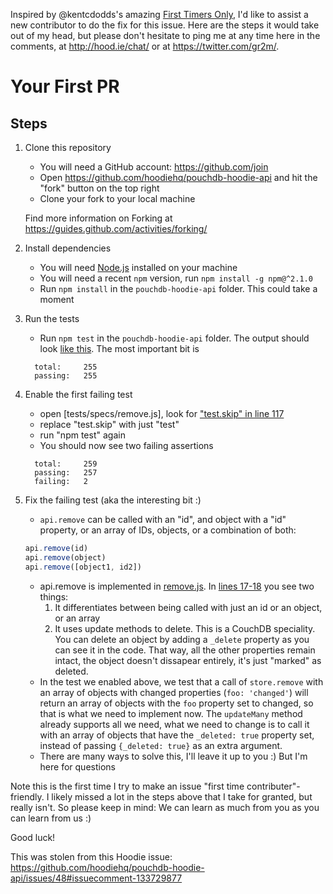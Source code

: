 Inspired by @kentcdodds's amazing [First Timers Only](https://medium.com/@kentcdodds/first-timers-only-78281ea47455), I'd like to assist a new contributor to do the fix for this issue. Here are the steps it would take out of my head, but please don't hesitate to ping me at any time here in the comments, at http://hood.ie/chat/ or at https://twitter.com/gr2m/.

# Your First PR

## Steps

1. Clone this repository

   - You will need a GitHub account: https://github.com/join
   - Open https://github.com/hoodiehq/pouchdb-hoodie-api and hit the "fork" button on the top right
   - Clone your fork to your local machine

   Find more information on Forking at https://guides.github.com/activities/forking/

2. Install dependencies

   - You will need [Node.js](https://nodejs.org/) installed on your machine
   - You will need a recent `npm` version, run `npm install -g npm@^2.1.0`
   - Run `npm install` in the `pouchdb-hoodie-api` folder. This could take a moment

3. Run the tests

   - Run `npm test` in the `pouchdb-hoodie-api` folder. The output should look [like this](https://gist.github.com/d1171e6f5ff0693c55ea). The most important bit is

   ```
     total:     255
     passing:   255
   ```

4. Enable the first failing test

   - open [tests/specs/remove.js], look  for ["test.skip" in line 117](https://github.com/hoodiehq/pouchdb-hoodie-api/blob/master/tests/specs/remove.js#L117)
   - replace "test.skip" with just "test"
   - run "npm test" again
   - You should now see two failing assertions

   ```
     total:     259
     passing:   257
     failing:   2
   ```

5. Fix the failing test (aka the interesting bit :)

   - `api.remove` can be called with an "id", and object with a "id" property, or an array of IDs, objects, or a combination of both:

   ```js
   api.remove(id)
   api.remove(object)
   api.remove([object1, id2])
   ```

   - api.remove is implemented in [remove.js](remove.js). In [lines 17-18](https://github.com/hoodiehq/pouchdb-hoodie-api/blob/master/remove.js#L17-L18) you see two things:
     1. It differentiates between being called with just an id or an object, or an array
     2. It uses update methods to delete. This is a CouchDB speciality. You can delete an object by adding a `_delete` property as you can see it in the code. That way, all the other properties remain intact, the object doesn't dissapear entirely, it's just "marked" as deleted.
   - In the test we enabled above, we test that a call of `store.remove` with an array of objects with changed properties (`foo: 'changed'`) will return an array of objects with the `foo` property set to changed, so that is what we need to implement now. The `updateMany` method already supports all we need, what we need to change is to call it with an array of objects that have the `_deleted: true` property set, instead of passing `{_deleted: true}` as an extra argument.
   - There are many ways to solve this, I'll leave it up to you :) But I'm here for questions

Note this is the first time I try to make an issue "first time contributer"-friendly. I likely missed a lot in the steps above that I take for granted, but really isn't. So please keep in mind: We can learn as much from you as you can learn from us :)

Good luck!

This was stolen from this Hoodie issue: https://github.com/hoodiehq/pouchdb-hoodie-api/issues/48#issuecomment-133729877
